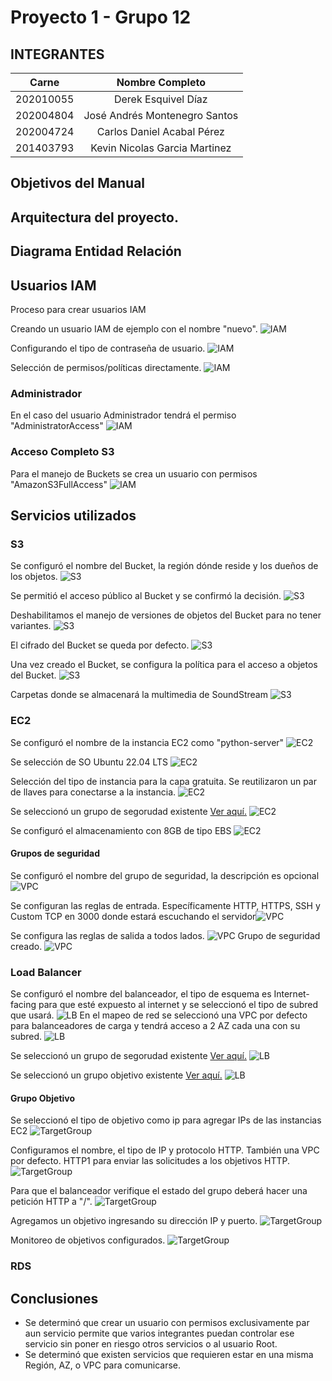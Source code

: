 # Proyecto 1 - Grupo 12

## INTEGRANTES

|   Carne   |        Nombre Completo        |
| :-------: | :---------------------------: |
| 202010055 |      Derek Esquivel Díaz      |
| 202004804 | José Andrés Montenegro Santos |
| 202004724 |  Carlos Daniel Acabal Pérez   |
| 201403793 | Kevin Nicolas Garcia Martinez |

## Objetivos del Manual

## Arquitectura del proyecto.

## Diagrama Entidad Relación

## Usuarios IAM

Proceso para crear usuarios IAM

Creando un usuario IAM de ejemplo con el nombre "nuevo". ![IAM](./img/IAM3.png)

Configurando el tipo de contraseña de usuario. ![IAM](./img/IAM4.png)

Selección de permisos/políticas directamente. ![IAM](./img/IAM5.png)

### Administrador

En el caso del usuario Administrador tendrá el permiso "AdministratorAccess"
![IAM](./img/IAM1.png)

### Acceso Completo S3

Para el manejo de Buckets se crea un usuario con permisos "AmazonS3FullAccess"
![IAM](./img/IAM2.png)

## Servicios utilizados

### S3

Se configuró el nombre del Bucket, la región dónde reside y los dueños de los
objetos. ![S3](./img/S3_1.png)

Se permitió el acceso público al Bucket y se confirmó la decisión.
![S3](./img/S3_2.png)

Deshabilitamos el manejo de versiones de objetos del Bucket para no tener
variantes. ![S3](./img/S3_3.png)

El cifrado del Bucket se queda por defecto. ![S3](./img/S3_4.png)

Una vez creado el Bucket, se configura la política para el acceso a objetos del
Bucket. ![S3](./img/S3_policy.png)

Carpetas donde se almacenará la multimedia de SoundStream
![S3](./img/S3_final.png)

### EC2

Se configuró el nombre de la instancia EC2 como "python-server"
![EC2](./img/EP_1.png)

Se selección de SO Ubuntu 22.04 LTS ![EC2](./img/EP_2.png)

Selección del tipo de instancia para la capa gratuita. Se reutilizaron un par de
llaves para conectarse a la instancia. ![EC2](./img/EP_3.png)

Se seleccionó un grupo de segorudad existente [Ver aquí.](#grupos-de-seguridad)
![EC2](./img/EP_4.png)

Se configuró el almacenamiento con 8GB de tipo EBS ![EC2](./img/EP_5.png)

#### Grupos de seguridad

Se configuró el nombre del grupo de seguridad, la descripción es opcional
![VPC](./img/SG_1.png)

Se configuran las reglas de entrada. Específicamente HTTP, HTTPS, SSH y Custom
TCP en 3000 donde estará escuchando el servidor![VPC](./img/SG_2.png)

Se configura las reglas de salida a todos lados. ![VPC](./img/SG_3.png) Grupo de
seguridad creado. ![VPC](./img/SG_4.png)

### Load Balancer

Se configuró el nombre del balanceador, el tipo de esquema es Internet-facing
para que esté expuesto al internet y se seleccionó el tipo de subred que usará.
![LB](./img/LB_1.png) En el mapeo de red se seleccionó una VPC por defecto para
balanceadores de carga y tendrá acceso a 2 AZ cada una con su subred.
![LB](./img/LB_2.png)

Se seleccionó un grupo de segorudad existente [Ver aquí.](#grupos-de-seguridad)
![LB](./img/LB_3.png)

Se seleccionó un grupo objetivo existente [Ver aquí.](#grupos-de-seguridad)
![LB](./img/LB_4.png)

#### Grupo Objetivo

Se seleccionó el tipo de objetivo como ip para agregar IPs de las instancias EC2
![TargetGroup](./img/TG_3.png)

Configuramos el nombre, el tipo de IP y protocolo HTTP. También una VPC por
defecto. HTTP1 para enviar las solicitudes a los objetivos HTTP.
![TargetGroup](./img/TG_4.png)

Para que el balanceador verifique el estado del grupo deberá hacer una petición
HTTP a "/". ![TargetGroup](./img/TG_5.png)

Agregamos un objetivo ingresando su dirección IP y puerto.
![TargetGroup](./img/TG_1.png)

Monitoreo de objetivos configurados. ![TargetGroup](./img/TG_2.png)

### RDS

## Conclusiones

- Se determinó que crear un usuario con permisos exclusivamente par aun servicio
  permite que varios integrantes puedan controlar ese servicio sin poner en
  riesgo otros servicios o al usuario Root.
- Se determinó que existen servicios que requieren estar en una misma Región,
  AZ, o VPC para comunicarse.
